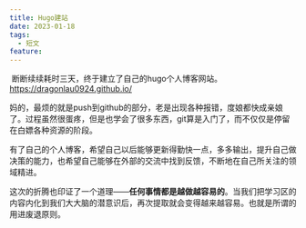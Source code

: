```yaml
---
title: Hugo建站
date: 2023-01-18
tags:
  - 短文
feature:
---
```


​ 断断续续耗时三天，终于建立了自己的hugo个人博客网站。https://dragonlau0924.github.io/

​ 妈的，最烦的就是push到github的部分，老是出现各种报错，度娘都快成亲娘了。过程虽然很蛋疼，但是也学会了很多东西，git算是入门了，而不仅仅是停留在白嫖各种资源的阶段。

​ 有了自己的个人博客，希望自己以后能够更新得勤快一点，多多输出，提升自己做决策的能力，也希望自己能够在外部的交流中找到反馈，不断地在自己所关注的领域精进。

​ 这次的折腾也印证了一个道理——**任何事情都是越做越容易的**。当我们把学习区的内容内化到我们大大脑的潜意识后，再次提取就会变得越来越容易。也就是所谓的用进废退原则。
